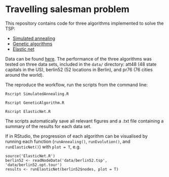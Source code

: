 # Travelling salesman problem 

This repository contains code for three algorithms implemented to solve the TSP:
- [Simulated annealing](https://toddwschneider.com/posts/traveling-salesman-with-simulated-annealing-r-and-shiny/)
- [Genetic algorithms](https://link.springer.com/article/10.1023/A:1006529012972)
- [Elastic net](https://pubmed.ncbi.nlm.nih.gov/3561510/)

Data can be found [here](http://comopt.ifi.uni-heidelberg.de/software/TSPLIB95/tsp/). The performance of the three algorithms was tested on three data sets, included in the `data/` directory: att48 (48 state capitals in the US), berlin52 (52 locations in Berlin), and pr76 (76 cities around the world).

The reproduce the workflow, run the scripts from the command line: 

```
Rscript SimulatedAnnealing.R
```
```
Rscript GeneticAlgorithm.R
```
```
Rscript ElasticNet.R
```

The scripts automatically save all relevant figures and a .txt file containing a summary of the results for each data set. 

If in RStudio, the progression of each algorithm can be visualised by running each function (`runAnnealing()`, `runEvolution()`, and `runElasticNet()`) with `plot = T`, e.g.

``` {R}
source('ElasticNet.R')
berlin52 <- readNodeData('data/berlin52.tsp', 'data/berlin52.opt.tour')
results <- runElasticNet(berlin52$nodes, plot = T)
```
